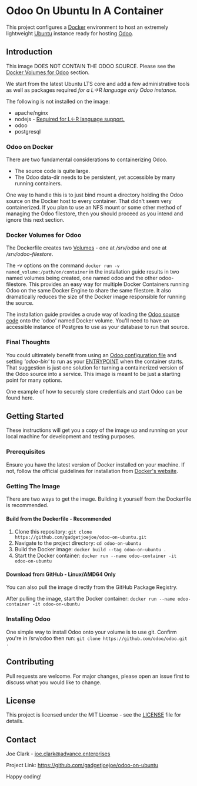 # Odoo On Ubuntu In A Container
This project configures a [Docker](https://docs.docker.com/) environment to host an extremely lightweight [Ubuntu](https://ubuntu.com/server/docs) instance ready for hosting [Odoo](https://www.odoo.com/documentation/). 

## Introduction
This image DOES NOT CONTAIN THE ODOO SOURCE. Please see the [Docker Volumes for Odoo](https://github.com/gadgetjoejoe/odoo-on-ubuntu#docker-volumes-for-odoo) section.

We start from the latest Ubuntu LTS core and add a few administrative tools as well as packages required *for a L->R language only Odoo instance.*

The following is not installed on the image:
- apache/nginx
- nodejs - [Required for L<-R language support.](https://www.odoo.com/documentation/16.0/administration/install/source.html#:~:text=Download%20and%20install%20nodejs%20and%20npm%20with%20a%20package%20manager.)
- odoo
- postgresql

### Odoo on Docker
There are two fundamental considerations to containerizing Odoo.
- The source code is quite large.
- The Odoo data-dir needs to be persistent, yet accessible by many running containers.

One way to handle this is to just bind mount a directory holding the Odoo source on the Docker host to every container. That didn't seem very containerized.
If you plan to use an NFS mount or some other method of managing the Odoo filestore, then you should proceed as you intend and ignore this next section.

### Docker Volumes for Odoo
The Dockerfile creates two [Volumes](https://docs.docker.com/storage/volumes/) - one at */srv/odoo* and one at */srv/odoo-filestore*.

The -v options on the command ``` docker run -v named_volume:/path/on/container ``` in the installation guide results in two named volumes being created, one named odoo and the other odoo-filestore. This provides an easy way for multiple Docker Containers running Odoo on the same Docker Engine to share the same filestore. It also dramatically reduces the size of the Docker image responsible for running the source.

The installation guide provides a crude way of loading the [Odoo source code](https://github.com/odoo/odoo) onto the 'odoo' named Docker volume. You'll need to have an accessible instance of Postgres to use as your database to run that source.

### Final Thoughts
You could ultimately benefit from using an [Odoo configuration file](https://www.odoo.com/documentation/16.0/developer/reference/cli.html#reference-cmdline-config-file) and setting *'odoo-bin'* to run as your [ENTRYPOINT](https://docs.docker.com/engine/reference/builder/#entrypoint) when the container starts. That suggestion is just one solution for turning a containerized version of the Odoo source into a service. This image is meant to be just a starting point for many options.

One example of how to securely store credentials and start Odoo can be found here.

## Getting Started
These instructions will get you a copy of the image up and running on your local machine for development and testing purposes.

### Prerequisites
Ensure you have the latest version of Docker installed on your machine. If not, follow the official guidelines for installation from [Docker's website](https://docs.docker.com/).

### Getting The Image
There are two ways to get the image. Building it yourself from the Dockerfile is recommended.

#### Build from the Dockerfile - Recommended
1. Clone this repository: ``` git clone https://github.com/gadgetjoejoe/odoo-on-ubuntu.git ```
2. Navigate to the project directory: ``` cd odoo-on-ubuntu ```
3. Build the Docker image: ``` docker build --tag odoo-on-ubuntu . ```
4. Start the Docker container: ``` docker run --name odoo-container -it odoo-on-ubuntu ```

#### Download from GitHub - Linux/AMD64 Only
You can also pull the image directly from the GitHub Package Registry.

After pulling the image, start the Docker container: ``` docker run --name odoo-container -it odoo-on-ubuntu ```

### Installing Odoo
One simple way to install Odoo onto your volume is to use git. Confirm you're in /srv/odoo then run: ``` git clone https://github.com/odoo/odoo.git . ```

## Contributing
Pull requests are welcome. For major changes, please open an issue first to discuss what you would like to change. 

## License
This project is licensed under the MIT License - see the [LICENSE](https://github.com/gadgetjoejoe/odoo-on-ubuntu/LICENSE) file for details. 

## Contact
Joe Clark - joe.clark@advance.enterprises

Project Link: https://github.com/gadgetjoejoe/odoo-on-ubuntu  

Happy coding!
